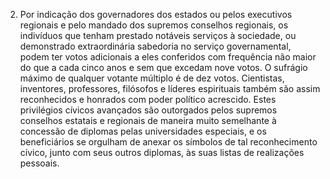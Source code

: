 ﻿2. Por indicação dos governadores dos estados ou pelos executivos regionais e pelo mandado dos supremos conselhos regionais, os indivíduos que tenham prestado notáveis serviços à sociedade, ou demonstrado  extraordinária sabedoria no serviço governamental, podem ter votos adicionais a eles conferidos com frequência não maior do que a cada cinco anos e sem que excedam nove votos. O sufrágio máximo de qualquer votante múltiplo é de dez votos. Cientistas, inventores, professores, filósofos e líderes espirituais também são assim reconhecidos e honrados com poder político acrescido. Estes privilégios cívicos avançados são outorgados  pelos supremos conselhos estatais e regionais de maneira muito semelhante à concessão de diplomas pelas universidades especiais, e os beneficiários se orgulham de anexar os símbolos de tal reconhecimento cívico, junto com seus outros diplomas, às suas listas de realizações pessoais.